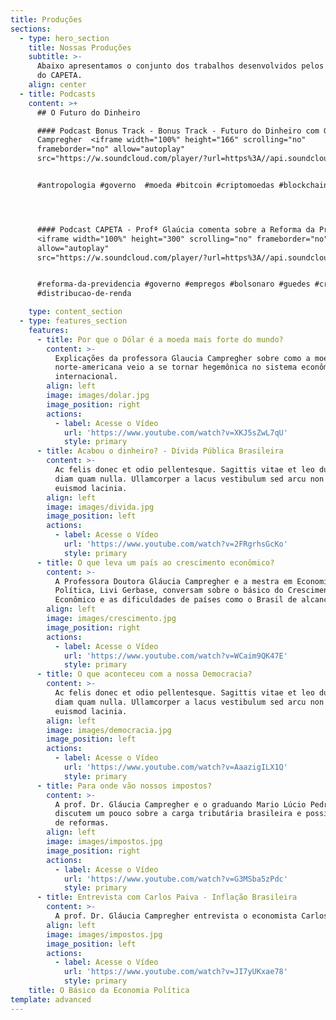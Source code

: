 ```yaml
---
title: Produções
sections:
  - type: hero_section
    title: Nossas Produções
    subtitle: >-
      Abaixo apresentamos o conjunto dos trabalhos desenvolvidos pelos membros
      do CAPETA.
    align: center
  - title: Podcasts
    content: >+
      ## O Futuro do Dinheiro

      #### Podcast Bonus Track - Bonus Track - Futuro do Dinheiro com Glaucia
      Campregher  <iframe width="100%" height="166" scrolling="no"
      frameborder="no" allow="autoplay"
      src="https://w.soundcloud.com/player/?url=https%3A//api.soundcloud.com/tracks/490325352&color=%23ff5500&auto_play=false&hide_related=false&show_comments=true&show_user=true&show_reposts=false&show_teaser=true"></iframe>


      #antropologia #governo  #moeda #bitcoin #criptomoedas #blockchain




      #### Podcast CAPETA - Profª Glaúcia comenta sobre a Reforma da Previdência
      <iframe width="100%" height="300" scrolling="no" frameborder="no"
      allow="autoplay"
      src="https://w.soundcloud.com/player/?url=https%3A//api.soundcloud.com/tracks/610169304&color=%23ff5500&auto_play=false&hide_related=false&show_comments=true&show_user=true&show_reposts=false&show_teaser=true&visual=true"></iframe>


      #reforma-da-previdencia #governo #empregos #bolsonaro #guedes #crescimento
      #distribucao-de-renda

    type: content_section
  - type: features_section
    features:
      - title: Por que o Dólar é a moeda mais forte do mundo?
        content: >-
          Explicações da professora Glaucia Campregher sobre como a moeda
          norte-americana veio a se tornar hegemônica no sistema econômico
          internacional.
        align: left
        image: images/dolar.jpg
        image_position: right
        actions:
          - label: Acesse o Vídeo
            url: 'https://www.youtube.com/watch?v=XKJ5sZwL7qU'
            style: primary
      - title: Acabou o dinheiro? - Dívida Pública Brasileira
        content: >-
          Ac felis donec et odio pellentesque. Sagittis vitae et leo duis ut
          diam quam nulla. Ullamcorper a lacus vestibulum sed arcu non odio
          euismod lacinia.
        align: left
        image: images/divida.jpg
        image_position: left
        actions:
          - label: Acesse o Vídeo
            url: 'https://www.youtube.com/watch?v=2FRgrhsGcKo'
            style: primary
      - title: O que leva um país ao crescimento econômico?
        content: >-
          A Professora Doutora Gláucia Campregher e a mestra em Economia
          Política, Livi Gerbase, conversam sobre o básico do Crescimento
          Econômico e as dificuldades de países como o Brasil de alcançá-lo.
        align: left
        image: images/crescimento.jpg
        image_position: right
        actions:
          - label: Acesse o Vídeo
            url: 'https://www.youtube.com/watch?v=WCaim9QK47E'
            style: primary
      - title: O que aconteceu com a nossa Democracia?
        content: >-
          Ac felis donec et odio pellentesque. Sagittis vitae et leo duis ut
          diam quam nulla. Ullamcorper a lacus vestibulum sed arcu non odio
          euismod lacinia.
        align: left
        image: images/democracia.jpg
        image_position: left
        actions:
          - label: Acesse o Vídeo
            url: 'https://www.youtube.com/watch?v=AaazigILX1Q'
            style: primary
      - title: Para onde vão nossos impostos?
        content: >-
          A prof. Dr. Gláucia Campregher e o graduando Mario Lúcio Pedrosa
          discutem um pouco sobre a carga tributária brasileira e possibilidades
          de reformas.
        align: left
        image: images/impostos.jpg
        image_position: right
        actions:
          - label: Acesse o Vídeo
            url: 'https://www.youtube.com/watch?v=G3MSba5zPdc'
            style: primary
      - title: Entrevista com Carlos Paiva - Inflação Brasileira
        content: >-
          A prof. Dr. Gláucia Campregher entrevista o economista Carlos Paiva da UFRGS sobre "Inflação no Brasil".
        align: left
        image: images/impostos.jpg
        image_position: left
        actions:
          - label: Acesse o Vídeo
            url: 'https://www.youtube.com/watch?v=JI7yUKxae78'
            style: primary
    title: O Básico da Economia Política
template: advanced
---
```

